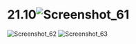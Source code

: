 # 21.10![Screenshot_61](https://user-images.githubusercontent.com/43266045/139255300-b72355f8-b64d-4e96-a697-5842ca1ce641.png)
![Screenshot_62](https://user-images.githubusercontent.com/43266045/139255307-dc4bd6bb-cf23-44a0-8a7e-91b4507b2701.png)
![Screenshot_63](https://user-images.githubusercontent.com/43266045/139255308-e0d83106-53fe-47db-aa83-75a6eaa76c57.png)
